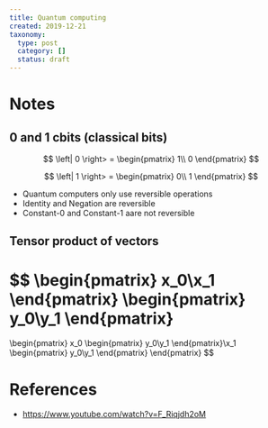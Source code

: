 ```yaml
---
title: Quantum computing
created: 2019-12-21
taxonomy:
  type: post
  category: []
  status: draft
---
```


# Notes

## 0 and 1 cbits (classical bits)
$$
\left| 0 \right> =
\begin{pmatrix}
1\\
0
\end{pmatrix}
$$

$$
\left| 1 \right> =
\begin{pmatrix}
0\\
1
\end{pmatrix}
$$

* Quantum computers only use reversible operations
* Identity and Negation are reversible
* Constant-0 and Constant-1 aare not reversible

## Tensor product of vectors
$$
\begin{pmatrix}
x_0\\x_1
\end{pmatrix}
\begin{pmatrix}
y_0\\y_1
\end{pmatrix}
=
\begin{pmatrix}
x_0
\begin{pmatrix}
y_0\\y_1
\end{pmatrix}\\x_1
\begin{pmatrix}
y_0\\y_1
\end{pmatrix}
\end{pmatrix}
$$

# References
* https://www.youtube.com/watch?v=F_Riqjdh2oM
